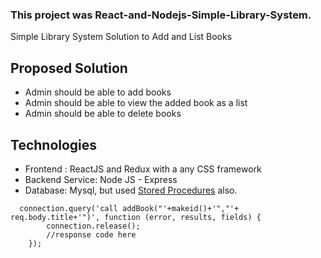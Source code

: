 ### This project was React-and-Nodejs-Simple-Library-System.
Simple Library System Solution to Add and List Books

## Proposed Solution
- Admin should be able to add books
- Admin should be able to view the added book as a list
- Admin should be able to delete books

## Technologies​
- Frontend : ReactJS and Redux with a any CSS framework
- Backend Service: Node JS - Express
- Database: Mysql, but used [Stored Procedures](https://dev.mysql.com/doc/connector-net/en/connector-net-tutorials-stored-procedures.html) also.
```
  connection.query('call addBook("'+makeid()+'","'+ req.body.title+'")', function (error, results, fields) {
        connection.release();
        //response code here
    });
```
